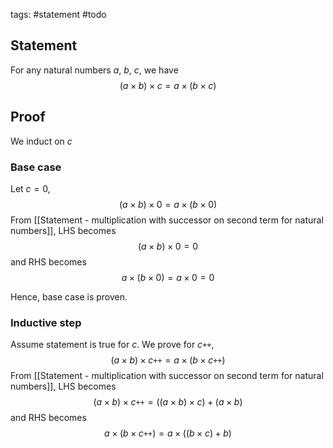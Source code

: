 tags: #statement  #todo 

## Statement

For any natural numbers $a$, $b$, $c$, we have
$$(a \times b) \times c = a \times (b \times c)$$

## Proof

We induct on $c$

### Base case

Let $c = 0$, 
$$(a \times b) \times 0 = a \times (b \times 0)$$
From [[Statement - multiplication with successor on second term for natural numbers]], LHS becomes
$$(a \times b) \times 0 = 0$$
and RHS becomes
$$a \times (b \times 0) = a \times 0 = 0$$

Hence, base case is proven.

### Inductive step

Assume statement is true for $c$. We prove for $c\texttt{++}$,
$$(a \times b) \times c\texttt{++} = a \times (b \times c\texttt{++})$$
From [[Statement - multiplication with successor on second term for natural numbers]], LHS becomes
$$(a \times b) \times c\texttt{++} = ((a \times b) \times c) + (a \times b)$$
and RHS becomes
$$a \times (b \times c\texttt{++}) = a \times ((b \times c) + b)$$
